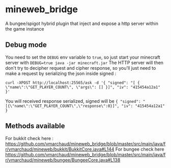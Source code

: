 # mineweb_bridge

A bungee/spigot hybrid plugin that inject and expose a http server within the game instance

## Debug mode

You need to set the `DEBUG` env variable to `true`, so just start your minecraft server with `DEBUG=true java -jar minecraft.jar`
The HTTP server will then don't try to decipher request and cipher response, so you'll just need to make a request by serializing the json inside signed :

```curl
curl -XPOST http://localhost:25565/ask -d '{ "signed": "[ { \"name\":\"GET_PLAYER_COUNT\", \"args\": [] }]", "iv": "415454a12a1" }' 
```
You will received response serialized, signed will be ```{ "signed": "[{\"name\":\"GET_PLAYER_COUNT\",\"response\":0}]", "iv": "415454a12a1" }```

## Methods available 

For bukkit check here : https://github.com/vmarchaud/mineweb_bridge/blob/master/src/main/java/fr/vmarchaud/mineweb/bukkit/BukkitCore.java#L144
For bungee check here https://github.com/vmarchaud/mineweb_bridge/blob/master/src/main/java/fr/vmarchaud/mineweb/bungee/BungeeCore.java#L138
